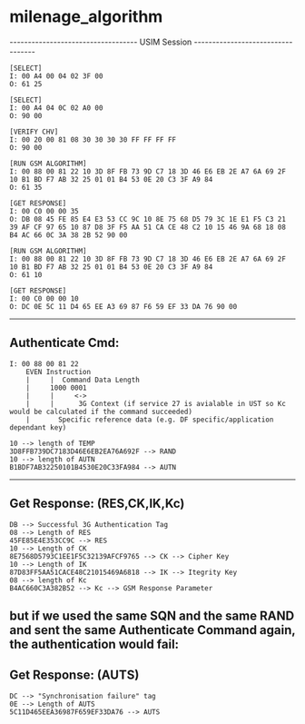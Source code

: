 # milenage_algorithm
-----------------------------------   USIM Session     ----------------------------------

    [SELECT]
    I: 00 A4 00 04 02 3F 00 
    O: 61 25 

    [SELECT]
    I: 00 A4 04 0C 02 A0 00 
    O: 90 00 
    
    [VERIFY CHV]
    I: 00 20 00 81 08 30 30 30 30 FF FF FF FF 
    O: 90 00 

    [RUN GSM ALGORITHM]
    I: 00 88 00 81 22 10 3D 8F FB 73 9D C7 18 3D 46 E6 EB 2E A7 6A 69 2F 10 B1 BD F7 AB 32 25 01 01 B4 53 0E 20 C3 3F A9 84 
    O: 61 35 
    
    [GET RESPONSE]
    I: 00 C0 00 00 35 
    O: DB 08 45 FE 85 E4 E3 53 CC 9C 10 8E 75 68 D5 79 3C 1E E1 F5 C3 21 39 AF CF 97 65 10 87 D8 3F F5 AA 51 CA CE 48 C2 10 15 46 9A 68 18 08 B4 AC 66 0C 3A 38 2B 52 90 00 
    
    [RUN GSM ALGORITHM]
    I: 00 88 00 81 22 10 3D 8F FB 73 9D C7 18 3D 46 E6 EB 2E A7 6A 69 2F 10 B1 BD F7 AB 32 25 01 01 B4 53 0E 20 C3 3F A9 84 
    O: 61 10 
    
    [GET RESPONSE]
    I: 00 C0 00 00 10 
    O: DC 0E 5C 11 D4 65 EE A3 69 87 F6 59 EF 33 DA 76 90 00 

-----------------
Authenticate Cmd:
-----------------
    I: 00 88 00 81 22
		EVEN Instruction
	  	|     |  Command Data Length
	  	|     1000 0001
	  	|     |     <-> 
	  	|     |      3G Context (if service 27 is avialable in UST so Kc would be calculated if the command succeeded)
	  	|		Specific reference data (e.g. DF specific/application dependant key)
	  
    10 --> length of TEMP
    3D8FFB739DC7183D46E6EB2EA76A692F --> RAND
    10 --> length of AUTN
    B1BDF7AB32250101B4530E20C33FA984 --> AUTN

-----------------
Get Response: (RES,CK,IK,Kc)
-----------------
    DB --> Successful 3G Authentication Tag
    08 --> Length of RES
    45FE85E4E353CC9C --> RES
    10 --> Length of CK
    8E7568D5793C1EE1F5C32139AFCF9765 --> CK --> Cipher Key
    10 --> Length of IK
    87D83FF5AA51CACE48C21015469A6818 --> IK --> Itegrity Key
    08 --> length of Kc
    B4AC660C3A382B52 --> Kc --> GSM Response Parameter

but if we used the same SQN and the same RAND and sent the same Authenticate Command again, the authentication would fail:
-----------------
Get Response: (AUTS)
-----------------
    DC --> "Synchronisation failure" tag
    0E --> Length of AUTS
    5C11D465EEA36987F659EF33DA76 --> AUTS

